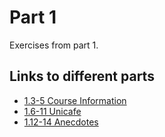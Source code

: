 # Part 1

Exercises from part 1.

## Links to different parts

- [1.3-5 Course Information](https://github.com/rescawen/Fall2020Fullstack/tree/master/Part0)  
- [1.6-11 Unicafe]()  
- [1.12-14 Anecdotes]()  
